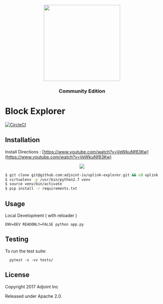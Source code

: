 <a href="https://www.adjoint.io" target="_blank">
  <p align="center"><img src="https://www.adjoint.io/images/logo-small.png" width="250"/> </p>
</a>
<h3 align="center">Community Edition</h3>

Block Explorer
==============

[![CircleCI](https://circleci.com/gh/adjoint-io/uplink-explorer.svg?style=svg&circle-token=8c789d75f942ee92eef733755c4975968df51485)](https://circleci.com/gh/adjoint-io/uplink-explorer)

Installation
------------

Install Directions : [https://www.youtube.com/watch?v=VeWkuNf83Kw](https://www.youtube.com/watch?v=VeWkuNf83Kw)

<center>
  <a href="https://www.youtube.com/watch?v=VeWkuNf83Kw">
    <p align="center">
      <img src="https://img.youtube.com/vi/VeWkuNf83Kw/0.jpg"/>
    </p>
  </a>
</center>

```bash
$ git clone git@github.com:adjoint-io/uplink-explorer.git && cd uplink explorer
$ virtualenv -p /usr/bin/python2.7 venv
$ source venv/bin/activate 
$ pip install -r requirements.txt
```

Usage
-----

Local Development ( with reloader )

```
ENV=DEV READONLY=FALSE python app.py
```


Testing
-------
To run the test suite:

```
  pytest -s -vv tests/
```

License
-------

Copyright 2017 Adjoint Inc

Released under Apache 2.0.
